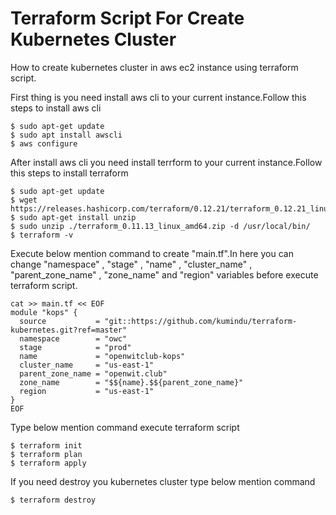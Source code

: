 # Terraform Script For Create Kubernetes Cluster
How to create kubernetes cluster in aws ec2 instance using terraform script.


First thing is you need install aws cli to your current instance.Follow this steps to install aws cli
``` 
$ sudo apt-get update
$ sudo apt install awscli
$ aws configure
``` 

After install aws cli you need install terrform to your current instance.Follow this steps to install terraform 
``` 
$ sudo apt-get update
$ wget https://releases.hashicorp.com/terraform/0.12.21/terraform_0.12.21_linux_amd64.zip
$ sudo apt-get install unzip
$ sudo unzip ./terraform_0.11.13_linux_amd64.zip -d /usr/local/bin/
$ terraform -v
``` 

Execute below mention command to create "main.tf".In here you can change "namespace" , "stage" , "name" , "cluster_name" ,
"parent_zone_name" , "zone_name" and "region" variables before execute terraform script.
``` 
cat >> main.tf << EOF
module "kops" {
  source           = "git::https://github.com/kumindu/terraform-kubernetes.git?ref=master"
  namespace        = "owc"
  stage            = "prod"
  name             = "openwitclub-kops"
  cluster_name     = "us-east-1"
  parent_zone_name = "openwit.club"
  zone_name        = "$${name}.$${parent_zone_name}"
  region           = "us-east-1"
}
EOF
```
Type below mention command execute terraform script
``` 
$ terraform init
$ terraform plan
$ terraform apply

```

If you need destroy you kubernetes cluster type below mention command

``` 
$ terraform destroy

```

